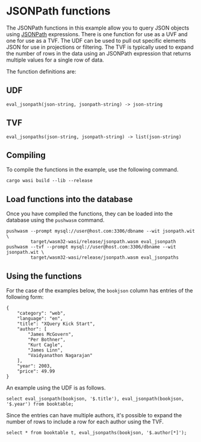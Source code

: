 # JSONPath functions

The JSONPath functions in this example allow you to query JSON objects using 
[JSONPath](https://www.ietf.org/id/draft-ietf-jsonpath-base-05.html) expressions.
There is one function for use as a UVF and one for use as a TVF. The UDF can be used
to pull out specific elements JSON for use in projections or filtering. The TVF is
typically used to expand the number of rows in the data using an JSONPath expression
that returns multiple values for a single row of data. 

The function definitions are:

## UDF
```
eval_jsonpath(json-string, jsonpath-string) -> json-string
```

## TVF
```
eval_jsonpaths(json-string, jsonpath-string) -> list(json-string)
```

## Compiling

To compile the functions in the example, use the following command.

```
cargo wasi build --lib --release
```


## Load functions into the database

Once you have compiled the functions, they can be loaded into the database
using the `pushwasm` command.

```
pushwasm --prompt mysql://user@host.com:3306/dbname --wit jsonpath.wit \
         target/wasm32-wasi/release/jsonpath.wasm eval_jsonpath
pushwasm --tvf --prompt mysql://user@host.com:3306/dbname --wit jsonpath.wit \
         target/wasm32-wasi/release/jsonpath.wasm eval_jsonpaths
```

## Using the functions

For the case of the examples below, the `bookjson` column has entries of the
following form:
```
{
    "category": "web",
    "language": "en",
    "title": "XQuery Kick Start",
    "author": [
        "James McGovern",
        "Per Bothner",
        "Kurt Cagle",
        "James Linn",
        "Vaidyanathon Nagarajan"    
    ],
    "year": 2003,
    "price": 49.99
}
```

An example using the UDF is as follows.
```
select eval_jsonpath(bookjson, '$.title'), eval_jsonpath(bookjson, '$.year') from booktable;
```

Since the entries can have multiple authors, it's possible to expand the number 
of rows to include a row for each author using the TVF.
```
select * from booktable t, eval_jsonpaths(bookjson, '$.author[*]');
```
